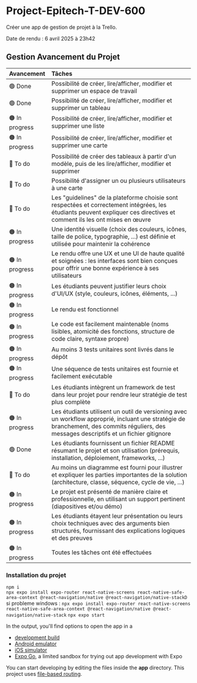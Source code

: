 # Project-Epitech-T-DEV-600
Créer une app de gestion de projet à la Trello.  
  
Date de rendu : 6 avril 2025 à 23h42  
  
## Gestion Avancement du Projet
| Avancement | Tâches |
| :--------- |:------ |
| 🟢 Done | Possibilité de créer, lire/afficher, modifier et supprimer un espace de travail |
| 🟢 Done | Possibilité de créer, lire/afficher, modifier et supprimer un tableau |
| 🟠 In progress | Possibilité de créer, lire/afficher, modifier et supprimer une liste |
| 🟠 In progress | Possibilité de créer, lire/afficher, modifier et supprimer une carte |
| 🔴 To do | Possibilité de créer des tableaux à partir d'un modèle, puis de les lire/afficher, modifier et supprimer |
| 🔴 To do | Possibilité d'assigner un ou plusieurs utilisateurs à une carte |
| 🔴 To do | Les "guidelines" de la plateforme choisie sont respectées et correctement intégrées, les étudiants peuvent expliquer ces directives et comment ils les ont mises en œuvre |
| 🟠 In progress | Une identité visuelle (choix des couleurs, icônes, taille de police, typographie, ...) est définie et utilisée pour maintenir la cohérence |
| 🟠 In progress | Le rendu offre une UX et une UI de haute qualité et soignées : les interfaces sont bien conçues pour offrir une bonne expérience à ses utilisateurs |
| 🟠 In progress | Les étudiants peuvent justifier leurs choix d'UI/UX (style, couleurs, icônes, éléments, ...) |
| 🟠 In progress | Le rendu est fonctionnel |
| 🟠 In progress | Le code est facilement maintenable (noms lisibles, atomicité des fonctions, structure de code claire, syntaxe propre) |
| 🟠 In progress | Au moins 3 tests unitaires sont livrés dans le dépôt |
| 🟠 In progress | Une séquence de tests unitaires est fournie et facilement exécutable |
| 🔴 To do | Les étudiants intègrent un framework de test dans leur projet pour rendre leur stratégie de test plus complète |
| 🟠 In progress | Les étudiants utilisent un outil de versioning avec un workflow approprié, incluant une stratégie de branchement, des commits réguliers, des messages descriptifs et un fichier gitignore |
| 🟢 Done | Les étudiants fournissent un fichier README résumant le projet et son utilisation (prérequis, installation, déploiement, frameworks, ...) |
| 🔴 To do | Au moins un diagramme est fourni pour illustrer et expliquer les parties importantes de la solution (architecture, classe, séquence, cycle de vie, ...) |
| 🟠 In progress | Le projet est présenté de manière claire et professionnelle, en utilisant un support pertinent (diapositives et/ou démo) |
| 🟠 In progress | Les étudiants étayent leur présentation ou leurs choix techniques avec des arguments bien structurés, fournissant des explications logiques et des preuves |
| 🟠 In progress | Toutes les tâches ont été effectuées |


### Installation du projet
```npm i```  
```npx expo install expo-router react-native-screens react-native-safe-area-context @react-navigation/native @react-navigation/native-stackD``` 
si probleme windows : ```npx expo install expo-router react-native-screens react-native-safe-area-context @react-navigation/native @react-navigation/native-stack``` 
```npx expo start```  


In the output, you'll find options to open the app in a

- [development build](https://docs.expo.dev/develop/development-builds/introduction/)
- [Android emulator](https://docs.expo.dev/workflow/android-studio-emulator/)
- [iOS simulator](https://docs.expo.dev/workflow/ios-simulator/)
- [Expo Go](https://expo.dev/go), a limited sandbox for trying out app development with Expo

You can start developing by editing the files inside the **app** directory. This project uses [file-based routing](https://docs.expo.dev/router/introduction).
